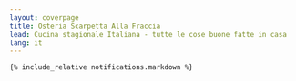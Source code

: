 ```yaml
---
layout: coverpage
title: Osteria Scarpetta Alla Fraccia
lead: Cucina stagionale Italiana - tutte le cose buone fatte in casa
lang: it
---
```



	{% include_relative notifications.markdown %}
	